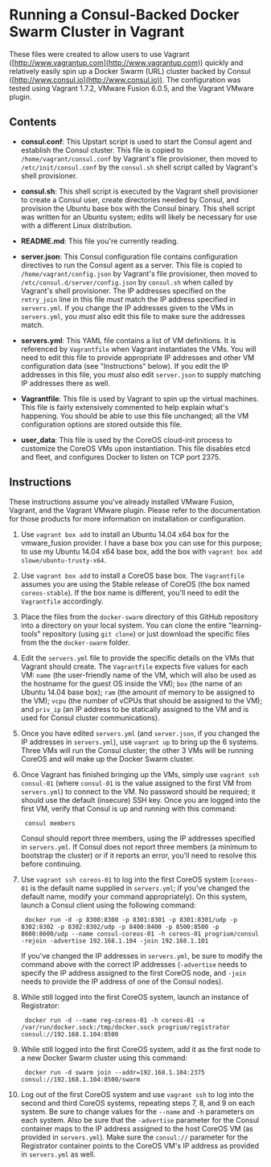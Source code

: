 # Running a Consul-Backed Docker Swarm Cluster in Vagrant

These files were created to allow users to use Vagrant ([http://www.vagrantup.com](http://www.vagrantup.com)) quickly and relatively easily spin up a Docker Swarm (URL) cluster backed by Consul ([http://www.consul.io](http://www.consul.io)). The configuration was tested using Vagrant 1.7.2, VMware Fusion 6.0.5, and the Vagrant VMware plugin.

## Contents

* **consul.conf**: This Upstart script is used to start the Consul agent and establish the Consul cluster. This file is copied to `/home/vagrant/consul.conf` by Vagrant's file provisioner, then moved to `/etc/init/consul.conf` by the `consul.sh` shell script called by Vagrant's shell provisioner.

* **consul.sh**: This shell script is executed by the Vagrant shell provisioner to create a Consul user, create directories needed by Consul, and provision the Ubuntu base box with the Consul binary. This shell script was written for an Ubuntu system; edits will likely be necessary for use with a different Linux distribution.

* **README.md**: This file you're currently reading.

* **server.json**: This Consul configuration file contains configuration directives to run the Consul agent as a server. This file is copied to `/home/vagrant/config.json` by Vagrant's file provisioner, then moved to `/etc/consul.d/server/config.json` by `consul.sh` when called by Vagrant's shell provisioner. The IP addresses specified on the `retry_join` line in this file _must_ match the IP address specified in `servers.yml`. If you change the IP addresses given to the VMs in `servers.yml`, you _must_ also edit this file to make sure the addresses match.

* **servers.yml**: This YAML file contains a list of VM definitions. It is referenced by `Vagrantfile` when Vagrant instantiates the VMs. You will need to edit this file to provide appropriate IP addresses and other VM configuration data (see "Instructions" below). If you edit the IP addresses in this file, you _must_ also edit `server.json` to supply matching IP addresses there as well.

* **Vagrantfile**: This file is used by Vagrant to spin up the virtual machines. This file is fairly extensively commented to help explain what's happening. You should be able to use this file unchanged; all the VM configuration options are stored outside this file.

* **user_data**: This file is used by the CoreOS cloud-init process to customize the CoreOS VMs upon instantiation. This file disables etcd and fleet, and configures Docker to listen on TCP port 2375.

## Instructions

These instructions assume you've already installed VMware Fusion, Vagrant, and the Vagrant VMware plugin. Please refer to the documentation for those products for more information on installation or configuration.

1. Use `vagrant box add` to install an Ubuntu 14.04 x64 box for the vmware_fusion provider. I have a base box you can use for this purpose; to use my Ubuntu 14.04 x64 base box, add the box with `vagrant box add slowe/ubuntu-trusty-x64`.

2. Use `vagrant box add` to install a CoreOS base box. The `Vagrantfile` assumes you are using the Stable release of CoreOS (the box named `coreos-stable`). If the box name is different, you'll need to edit the `Vagrantfile` accordingly.

3. Place the files from the `docker-swarm` directory of this GitHub repository into a directory on your local system. You can clone the entire "learning-tools" repository (using `git clone`) or just download the specific files from the the `docker-swarm` folder.

4. Edit the `servers.yml` file to provide the specific details on the VMs that Vagrant should create. The `Vagrantfile` expects five values for each VM: `name` (the user-friendly name of the VM, which will also be used as the hostname for the guest OS inside the VM); `box` (the name of an Ubuntu 14.04 base box); `ram` (the amount of memory to be assigned to the VM); `vcpu` (the number of vCPUs that should be assigned to the VM); and `priv_ip` (an IP address to be statically assigned to the VM and is used for Consul cluster communications).

5. Once you have edited `servers.yml` (and `server.json`, if you changed the IP addresses in `servers.yml`), use `vagrant up` to bring up the 6 systems. Three VMs will run the Consul cluster; the other 3 VMs will be running CoreOS and will make up the Docker Swarm cluster.

6. Once Vagrant has finished bringing up the VMs, simply use `vagrant ssh consul-01` (where `consul-01` is the value assigned to the first VM from `servers.yml`) to connect to the VM. No password should be required; it should use the default (insecure) SSH key. Once you are logged into the first VM, verify that Consul is up and running with this command:

		consul members

	Consul should report three members, using the IP addresses specified in `servers.yml`. If Consul does not report three members (a minimum to bootstrap the cluster) or if it reports an error, you'll need to resolve this before continuing.

7. Use `vagrant ssh coreos-01` to log into the first CoreOS system (`coreos-01` is the default name supplied in `servers.yml`; if you've changed the default name, modify your command appropriately). On this system, launch a Consul client using the following command:

		docker run -d -p 8300:8300 -p 8301:8301 -p 8301:8301/udp -p 8302:8302 -p 8302:8302/udp -p 8400:8400 -p 8500:8500 -p 8600:8600/udp --name consul-coreos-01 -h coreos-01 progrium/consul -rejoin -advertise 192.168.1.104 -join 192.168.1.101

	If you've changed the IP addresses in `servers.yml`, be sure to modify the command above with the correct IP addresses (`-advertise` needs to specify the IP address assigned to the first CoreOS node, and `-join` needs to provide the IP address of one of the Consul nodes).

8. While still logged into the first CoreOS system, launch an instance of Registrator:

		docker run -d --name reg-coreos-01 -h coreos-01 -v /var/run/docker.sock:/tmp/docker.sock progrium/registrator consul://192.168.1.104:8500

9. While still logged into the first CoreOS system, add it as the first node to a new Docker Swarm cluster using this command:

		docker run -d swarm join --addr=192.168.1.104:2375 consul://192.168.1.104:8500/swarm

10. Log out of the first CoreOS system and use `vagrant ssh` to log into the second and third CoreOS systems, repeating steps 7, 8, and 9 on each system. Be sure to change values for the `--name` and `-h` parameters on each system. Also be sure that the `-advertise` parameter for the Consul container maps to the IP address assigned to the host CoreOS VM (as provided in `servers.yml`). Make sure the `consul://` parameter for the Registrator container points to the CoreOS VM's IP address as provided in `servers.yml` as well.
